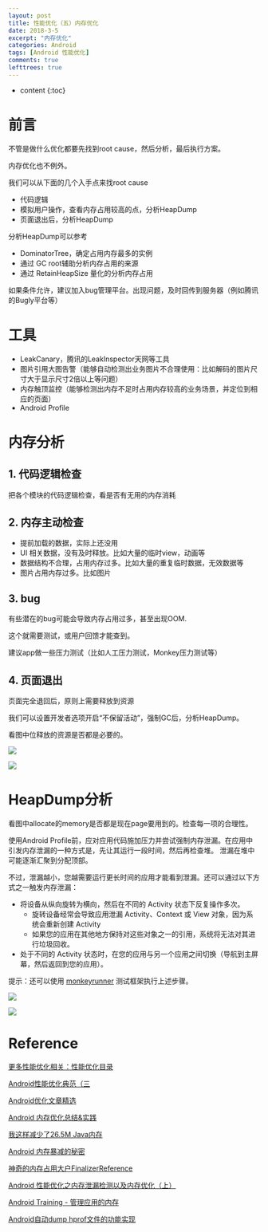 ```yaml
---
layout: post
title: 性能优化（五）内存优化
date: 2018-3-5
excerpt: "内存优化"
categories: Android
tags: [Android 性能优化]
comments: true
lefttrees: true
---
```


* content
{:toc}



# 前言

不管是做什么优化都要先找到root cause，然后分析，最后执行方案。

内存优化也不例外。

我们可以从下面的几个入手点来找root cause

- 代码逻辑
- 模拟用户操作，查看内存占用较高的点，分析HeapDump
- 页面退出后，分析HeapDump

分析HeapDump可以参考

- DominatorTree，确定占用内存最多的实例
- 通过 GC root辅助分析内存占用的来源
- 通过 RetainHeapSize 量化的分析内存占用

如果条件允许，建议加入bug管理平台。出现问题，及时回传到服务器（例如腾讯的Bugly平台等）

# 工具

- LeakCanary，腾讯的LeakInspector天网等工具
- 图片引用大图告警（能够自动检测出业务图片不合理使用：比如解码的图片尺寸大于显示尺寸2倍以上等问题）
- 内存触顶监控（能够检测出内存不足时占用内存较高的业务场景，并定位到相应的页面）
- Android Profile

# 内存分析

## 1. 代码逻辑检查

把各个模块的代码逻辑检查，看是否有无用的内存消耗

## 2. 内存主动检查

- 提前加载的数据，实际上还没用
- UI 相关数据，没有及时释放。比如大量的临时view，动画等
- 数据结构不合理，占用内存过多。比如大量的重复临时数据，无效数据等
- 图片占用内存过多。比如图片

## 3. bug

有些潜在的bug可能会导致内存占用过多，甚至出现OOM.

这个就需要测试，或用户回馈才能查到。

建议app做一些压力测试（比如人工压力测试，Monkey压力测试等）

## 4. 页面退出

页面完全退回后，原则上需要释放到资源

我们可以设置开发者选项开启“不保留活动”，强制GC后，分析HeapDump。

看图中位释放的资源是否都是必要的。

![](https://i.imgur.com/99Uc4gc.jpg)

![](https://i.imgur.com/0Jdm3Hy.jpg)

# HeapDump分析

看图中allocate的memory是否都是现在page要用到的。检查每一项的合理性。

使用Android Profile前，应对应用代码施加压力并尝试强制内存泄漏。在应用中引发内存泄漏的一种方式是，先让其运行一段时间，然后再检查堆。 泄漏在堆中可能逐渐汇聚到分配顶部。

不过，泄漏越小，您越需要运行更长时间的应用才能看到泄漏。还可以通过以下方式之一触发内存泄漏：

- 将设备从纵向旋转为横向，然后在不同的 Activity 状态下反复操作多次。 
    - 旋转设备经常会导致应用泄漏 Activity、Context 或 View 对象，因为系统会重新创建 Activity
    - 如果您的应用在其他地方保持对这些对象之一的引用，系统将无法对其进行垃圾回收。
- 处于不同的 Activity 状态时，在您的应用与另一个应用之间切换（导航到主屏幕，然后返回到您的应用）。

提示：还可以使用 [monkeyrunner](https://developer.android.com/tools/help/monkeyrunner_concepts.html) 测试框架执行上述步骤。 

![](https://i.imgur.com/cCph2XF.jpg)

![](https://i.imgur.com/t96Zm6j.jpg)

# Reference

[更多性能优化相关：性能优化目录](http://vivianking6855.github.io/2018/01/24/Android-optimization-index/)

[Android性能优化典范（三](https://www.csdn.net/article/2015-08-12/2825447-android-performance-patterns-season-3)

[Android优化文章精选](https://www.jianshu.com/p/525e9d555cf3)

[Android 内存优化总结&实践](http://mp.weixin.qq.com/s/uySEk1cwxRENneFsoReFyw)

[我这样减少了26.5M Java内存](http://mp.weixin.qq.com/s/ZGpGXM8wGiSr-jtrxU3ALA)

[Android 内存暴减的秘密](http://mp.weixin.qq.com/s/kYFxXvL2SrxhKATWgYpOPg)

[神奇的内存占用大户FinalizerReference](http://www.sohu.com/a/169062705_99921943)

[Android 性能优化之内存泄漏检测以及内存优化（上）](http://blog.csdn.net/self_study/article/details/61919483) 

[Android Training - 管理应用的内存](http://hukai.me/android-training-managing_your_app_memory/)

[Android自动dump hprof文件的功能实现](https://blog.csdn.net/cxq234843654/article/details/51376050)







